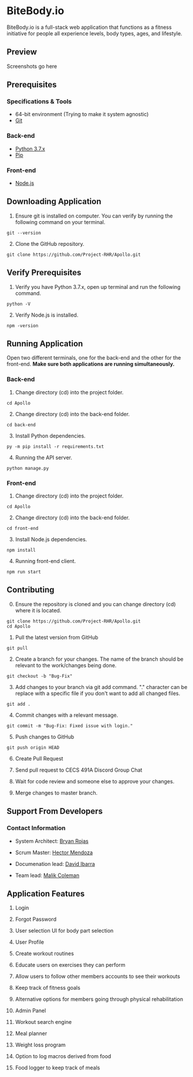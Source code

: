 # BiteBody.io

BiteBody.io is a full-stack web application that functions as a fitness initiative for people all experience levels, body types, ages, and lifestyle.

## Preview

Screenshots go here

## Prerequisites

### Specifications & Tools
* 64-bit environment (Trying to make it system agnostic)
* [Git](https://git-scm.com/downloads)

### Back-end
* [Python 3.7.x](https://www.python.org/downloads/)
* [Pip](https://pip.pypa.io/en/stable/installing/)

### Front-end
* [Node.js](https://nodejs.org/en/)

## Downloading Application

1. Ensure git is installed on computer. You can verify by running the following command on your terminal.
```
git --version
```
2. Clone the GitHub repository.
```
git clone https://github.com/Project-RHR/Apollo.git
```

##  Verify Prerequisites

1. Verify you have Python 3.7.x, open up terminal and run the following command.
```
python -V
```
2. Verify Node.js is installed.
```
npm -version
```

## Running Application

Open two different terminals, one for the back-end and the other for the front-end. **Make sure both applications are running simultaneously.**

### Back-end
1. Change directory (cd) into the project folder.
```
cd Apollo
```
2. Change directory (cd) into the back-end folder.
```
cd back-end
```
3. Install Python dependencies.
```
py -m pip install -r requirements.txt
```
4. Running the API server.
```
python manage.py
```

### Front-end
1. Change directory (cd) into the project folder.
```
cd Apollo
```
2. Change directory (cd) into the back-end folder.
```
cd front-end
```
3. Install Node.js dependencies. 
```
npm install
```
4. Running front-end client.
```
npm run start
```

## Contributing

0. Ensure the repository is cloned and you can change directory (cd) where it is located.
```
git clone https://github.com/Project-RHR/Apollo.git
cd Apollo
```
1. Pull the latest version from GitHub
```
git pull
```
2. Create a branch for your changes. The name of the branch should be relevant to the work/changes being done.
```
git checkout -b "Bug-Fix"
```
3. Add changes to your branch via git add command. "." character can be replace with a specific file if you don't want to add all changed files.
```
git add .
```
4. Commit changes with a relevant message.
```
git commit -m "Bug-Fix: Fixed issue with login."
```
5. Push changes to GitHub
```
git push origin HEAD
```
6. Create Pull Request

7. Send pull request to CECS 491A Discord Group Chat

8. Wait for code review and someone else to approve your changes.

9. Merge changes to master branch.

## Support From Developers

### Contact Information
* System Architect: [Bryan Rojas](mailto:bryanrojascs@gmail.com)

* Scrum Master: [Hector Mendoza](mailto:mendozahector555@gmail.com)

* Documenation lead: [David Ibarra](mailto:iDavid9764@gmail.com)

* Team lead: [Malik Coleman](mailto:malikai711@gmail.com)

## Application Features

1. Login

2. Forgot Password

3. User selection UI for body part selection

4. User Profile

5. Create workout routines

6. Educate users on exercises they can perform 

7. Allow users to follow other members accounts to see their workouts

8. Keep track of fitness goals

9. Alternative options for members going through physical rehabilitation

10. Admin Panel 

11. Workout search engine

12. Meal planner

13. Weight loss program

14. Option to log macros derived from food

15. Food logger to keep track of meals
